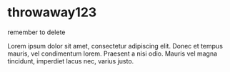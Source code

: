 # throwaway123
remember to delete

Lorem ipsum dolor sit amet, consectetur adipiscing elit. Donec et tempus mauris, vel condimentum lorem. Praesent a nisi odio. Mauris vel magna tincidunt, imperdiet lacus nec, varius justo.